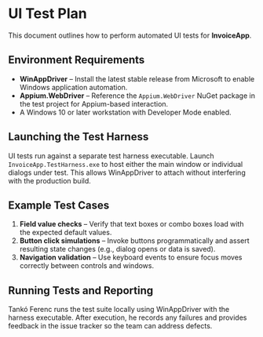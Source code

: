 # UI Test Plan

This document outlines how to perform automated UI tests for **InvoiceApp**.

## Environment Requirements

- **WinAppDriver** – Install the latest stable release from Microsoft to enable Windows application automation.
- **Appium.WebDriver** – Reference the `Appium.WebDriver` NuGet package in the test project for Appium-based interaction.
- A Windows 10 or later workstation with Developer Mode enabled.

## Launching the Test Harness

UI tests run against a separate test harness executable. Launch `InvoiceApp.TestHarness.exe` to host either the main window or individual dialogs under test. This allows WinAppDriver to attach without interfering with the production build.

## Example Test Cases

1. **Field value checks** – Verify that text boxes or combo boxes load with the expected default values.
2. **Button click simulations** – Invoke buttons programmatically and assert resulting state changes (e.g., dialog opens or data is saved).
3. **Navigation validation** – Use keyboard events to ensure focus moves correctly between controls and windows.

## Running Tests and Reporting

Tankó Ferenc runs the test suite locally using WinAppDriver with the harness executable. After execution, he records any failures and provides feedback in the issue tracker so the team can address defects.
